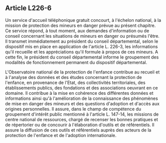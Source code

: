 ## Article L226-6

Un service d'accueil téléphonique gratuit concourt, à l'échelon national, à la mission de protection
des mineurs en danger prévue au présent chapitre. Ce service répond, à tout moment, aux demandes
d'information ou de conseil concernant les situations de mineurs en danger ou présumés l'être. Il transmet
immédiatement au président du conseil départemental, selon le dispositif mis en place en application de
l'article L. 226-3, les informations qu'il recueille et les appréciations qu'il formule à propos de ces mineurs.
A cette fin, le président du conseil départemental informe le groupement des modalités de fonctionnement
permanent du dispositif départemental.

L'Observatoire national de la protection de l'enfance contribue au recueil et à l'analyse des données et
des études concernant la protection de l'enfance, en provenance de l'Etat, des collectivités territoriales,
des établissements publics, des fondations et des associations oeuvrant en ce domaine. Il contribue à la
mise en cohérence des différentes données et informations ainsi qu'à l'amélioration de la connaissance des
phénomènes de mise en danger des mineurs et des questions d'adoption et d'accès aux origines personnelles.
Il assure, dans le champ de compétence du groupement d'intérêt public mentionné à l'article L. 147-14, les
missions de centre national de ressources, chargé de recenser les bonnes pratiques et de répertorier ou de
concourir à l'élaboration d'outils et de référentiels. Il assure la diffusion de ces outils et référentiels auprès
des acteurs de la protection de l'enfance et de l'adoption internationale.


